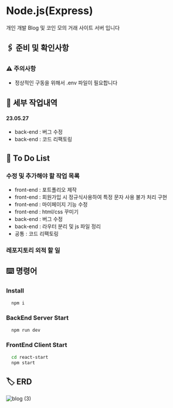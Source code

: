 # Node.js(Express)

개인 개발 Blog 및 코인 모의 거래 사이트 서버 입니다
## 🖇️ 준비 및 확인사항

### ⚠️ 주의사항
- 정상적인 구동을 위해서 .env 파일이 필요합니다

## 📄 세부 작업내역
#### 23.05.27
- back-end : 버그 수정
- back-end : 코드 리팩토링

## 💬 To Do List

### 수정 및 추가해야 할 작업 목록
- front-end : 포트폴리오 제작
- front-end : 회원가입 시 정규식사용하여 특정 문자 사용 불가 처리 구현
- front-end : 마이페이지 기능 수정
- front-end : html/css 꾸미기
- back-end : 버그 수정
- back-end : 라우터 분리 및 js 파일 정리
- 공통 : 코드 리팩토링

### 레포지토리 외적 할 일


## ⌨️ 명령어

### Install

```bash
  npm i
```

### BackEnd Server Start

```bash
  npm run dev
```

### FrontEnd Client Start

```bash
  cd react-start
  npm start
```


## 🏷️ ERD
![blog (3)](https://user-images.githubusercontent.com/68260365/235066087-b1c64561-994c-48b9-8e6f-67cd60f4c24e.png)






